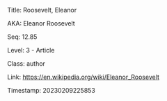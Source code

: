 Title:  Roosevelt, Eleanor

AKA:    Eleanor Roosevelt

Seq:    12.85

Level:  3 - Article

Class:  author

Link:   https://en.wikipedia.org/wiki/Eleanor_Roosevelt

Timestamp: 20230209225853
